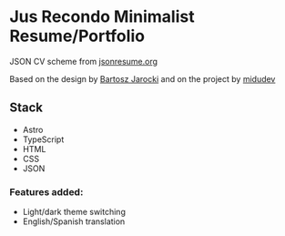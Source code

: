 # Jus Recondo Minimalist Resume/Portfolio

JSON CV scheme from [jsonresume.org](https://jsonresume.org/schema/)

Based on the design by [Bartosz Jarocki](https://github.com/BartoszJarocki/cv) and
on the project by [midudev](https://github.com/midudev/minimalist-portfolio-json)

## Stack

* Astro
* TypeScript
* HTML
* CSS
* JSON

### Features added: 
* Light/dark theme switching
* English/Spanish translation